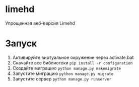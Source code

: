 # limehd
Упрощенная веб-версия Limehd

# Запуск
1. Активируйте виртуальное окружение через activate.bat
2. Скачайте все библиотеки `pip install -r configuration`
3. Создайте миграцию `python manage.py makemigrate`
4. Запустите миграцию `python manage.py migrate`
5. Запустите сервер `python manage.py runserver`

